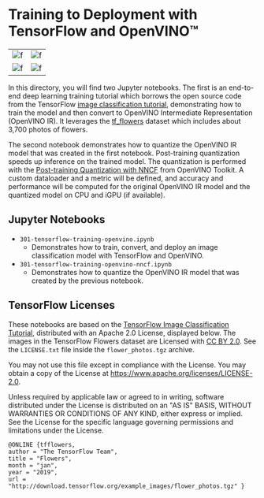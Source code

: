 # Training to Deployment with TensorFlow and OpenVINO™

|  |  |
|---|---|
| ![f](https://www.tensorflow.org/tutorials/images/classification_files/output_N1loMlbYHeiJ_0.png) | ![f](https://www.tensorflow.org/tutorials/images/classification_files/output_RQbZBOTLHiUP_0.png) |
| ![f](https://www.gstatic.com/knowyourdata/20210519-a7914a/tf_flowers/media/dHJhaW5bMCU6MiVdXzE3.jpeg) | ![f](https://www.tensorflow.org/tutorials/images/classification_files/output_HyQkfPGdHilw_0.png) |

In this directory, you will find two Jupyter notebooks. The first is an end-to-end deep learning training tutorial which borrows the open source code from the TensorFlow [image classification tutorial](https://www.tensorflow.org/tutorials/images/classification), demonstrating how to train the model and then convert to OpenVINO Intermediate Representation (OpenVINO IR). It leverages the [tf_flowers](https://www.tensorflow.org/datasets/catalog/tf_flowers) dataset which includes about 3,700 photos of flowers.

The second notebook demonstrates how to quantize the OpenVINO IR model that was created in the first notebook. Post-training quantization speeds up inference on the trained model. The quantization is performed with the [Post-training Quantization with NNCF](https://docs.openvino.ai/nightly/basic_quantization_flow.html) from OpenVINO Toolkit. A custom dataloader and a metric will be defined, and accuracy and performance will be computed for the original OpenVINO IR model and the quantized model on CPU and iGPU (if available).

## Jupyter Notebooks

* `301-tensorflow-training-openvino.ipynb`
  * Demonstrates how to train, convert, and deploy an image classification model with TensorFlow and OpenVINO.
* `301-tensorflow-training-openvino-nncf.ipynb`
  * Demonstrates how to quantize the OpenVINO IR model that was created by the previous notebook.

## TensorFlow Licenses

These notebooks are based on the [TensorFlow Image Classification Tutorial](https://www.tensorflow.org/tutorials/images/classification), distributed with an Apache 2.0 License, displayed below. The images in the TensorFlow Flowers dataset are Licensed with [CC BY 2.0](https://creativecommons.org/licenses/by/2.0/). See the `LICENSE.txt` file inside the `flower_photos.tgz` archive.

You may not use this file except in compliance with the License.
You may obtain a copy of the License at https://www.apache.org/licenses/LICENSE-2.0.

Unless required by applicable law or agreed to in writing, software
distributed under the License is distributed on an "AS IS" BASIS,
WITHOUT WARRANTIES OR CONDITIONS OF ANY KIND, either express or implied.
See the License for the specific language governing permissions and
limitations under the License.

```license
@ONLINE {tfflowers,
author = "The TensorFlow Team",
title = "Flowers",
month = "jan",
year = "2019",
url = "http://download.tensorflow.org/example_images/flower_photos.tgz" }
```
